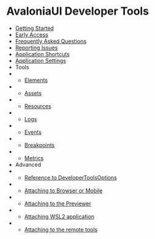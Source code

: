 # AvaloniaUI Developer Tools

- [Getting Started](./getting-started.md)
- [Early Access](./early-access.md)
- [Frequently Asked Questions](./faq.md)
- [Reporting Issues](./reporting-issues.md)
- [Application Shortcuts](./shortcuts.md)
- [Application Settings](./settings.md)
- Tools
- - [Elements](./tools/elements/elements.md)
- - [Assets](./tools/assets.md)
- - [Resources](./tools/resources.md)
- - [Logs](./tools/logs.md)
- - [Events](./tools/events.md)
- - [Breakpoints](./tools/breakpoints.md)
- - [Metrics](./tools/metrics.md)
- Advanced
- - [Reference to DeveloperToolsOptions](./advanced/options-reference.md)
- - [Attaching to Browser or Mobile](./advanced/attaching-browser-or-mobile.md)
- - [Attaching to the Previewer](./advanced/attaching-to-the-previewer.md)
- - [Attaching WSL2 application](./advanced/attaching-wsl.md)
- - [Attaching to the remote tools](./advanced/attaching-to-the-remote-tool.md)
